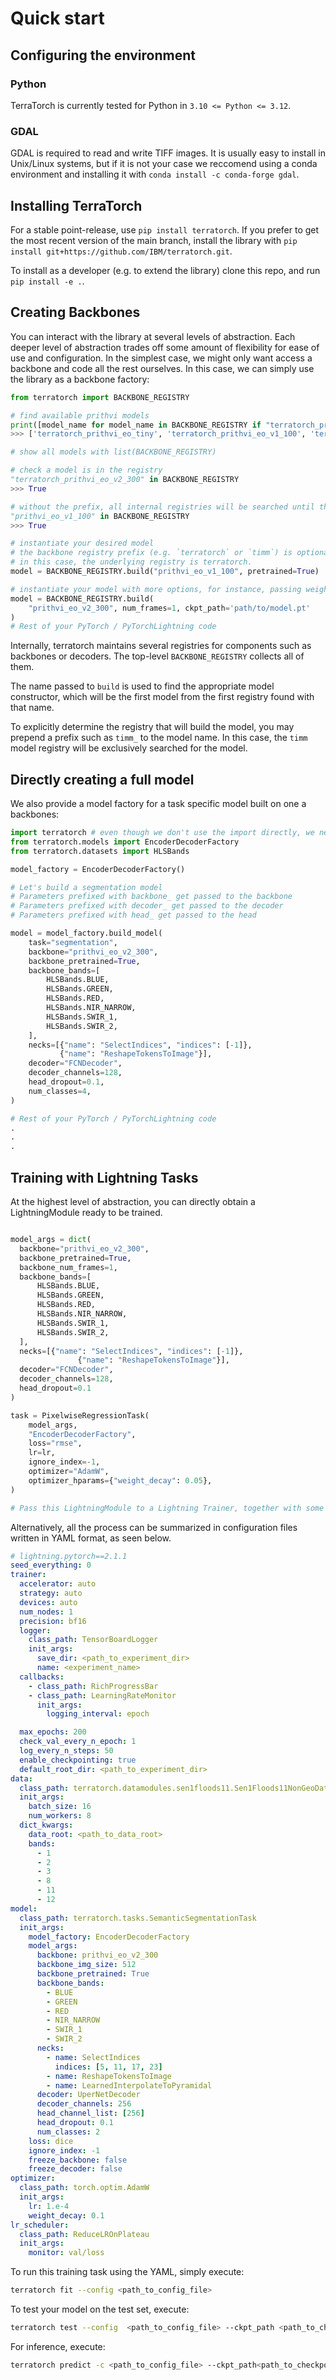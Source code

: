 # Quick start
## Configuring the environment

### Python
TerraTorch is currently tested for Python in `3.10 <= Python <= 3.12`. 

### GDAL
GDAL is required  to read and write TIFF images. It is usually easy to install in Unix/Linux systems, but if it is not your case 
we reccomend using a conda environment and installing it with `conda install -c conda-forge gdal`.

## Installing TerraTorch
For a stable point-release, use `pip install terratorch`.
If you prefer to get the most recent version of the main branch, install the library with `pip install git+https://github.com/IBM/terratorch.git`.

To install as a developer (e.g. to extend the library) clone this repo, and run `pip install -e .`.

## Creating Backbones

You can interact with the library at several levels of abstraction. Each deeper level of abstraction trades off some amount of flexibility for ease of use and configuration.
In the simplest case, we might only want access a backbone and code all the rest ourselves. In this case, we can simply use the library as a backbone factory:

```python title="Instantiating a prithvi backbone"
from terratorch import BACKBONE_REGISTRY

# find available prithvi models
print([model_name for model_name in BACKBONE_REGISTRY if "terratorch_prithvi" in model_name])
>>> ['terratorch_prithvi_eo_tiny', 'terratorch_prithvi_eo_v1_100', 'terratorch_prithvi_eo_v2_300', 'terratorch_prithvi_eo_v2_600', 'terratorch_prithvi_eo_v2_300_tl', 'terratorch_prithvi_eo_v2_600_tl']

# show all models with list(BACKBONE_REGISTRY)

# check a model is in the registry
"terratorch_prithvi_eo_v2_300" in BACKBONE_REGISTRY
>>> True

# without the prefix, all internal registries will be searched until the first match is found
"prithvi_eo_v1_100" in BACKBONE_REGISTRY
>>> True

# instantiate your desired model
# the backbone registry prefix (e.g. `terratorch` or `timm`) is optional
# in this case, the underlying registry is terratorch.
model = BACKBONE_REGISTRY.build("prithvi_eo_v1_100", pretrained=True)

# instantiate your model with more options, for instance, passing weights from your own file
model = BACKBONE_REGISTRY.build(
    "prithvi_eo_v2_300", num_frames=1, ckpt_path='path/to/model.pt'
)
# Rest of your PyTorch / PyTorchLightning code

```

Internally, terratorch maintains several registries for components such as backbones or decoders. The top-level `BACKBONE_REGISTRY` collects all of them.

The name passed to `build` is used to find the appropriate model constructor, which will be the first model from the first registry found with that name.

To explicitly determine the registry that will build the model, you may prepend a prefix such as `timm_` to the model name. In this case, the `timm` model registry will be exclusively searched for the model.

## Directly creating a full model

We also provide a model factory for a task specific model built on one a backbones:

```python title="Building a full model, with task specific decoder"
import terratorch # even though we don't use the import directly, we need it so that the models are available in the timm registry
from terratorch.models import EncoderDecoderFactory
from terratorch.datasets import HLSBands

model_factory = EncoderDecoderFactory()

# Let's build a segmentation model
# Parameters prefixed with backbone_ get passed to the backbone
# Parameters prefixed with decoder_ get passed to the decoder
# Parameters prefixed with head_ get passed to the head

model = model_factory.build_model(
    task="segmentation",
    backbone="prithvi_eo_v2_300",
    backbone_pretrained=True,
    backbone_bands=[
        HLSBands.BLUE,
        HLSBands.GREEN,
        HLSBands.RED,
        HLSBands.NIR_NARROW,
        HLSBands.SWIR_1,
        HLSBands.SWIR_2,
    ],
    necks=[{"name": "SelectIndices", "indices": [-1]},
           {"name": "ReshapeTokensToImage"}],
    decoder="FCNDecoder",
    decoder_channels=128,
    head_dropout=0.1,
    num_classes=4,
)

# Rest of your PyTorch / PyTorchLightning code
.
.
.

```

## Training with Lightning Tasks

At the highest level of abstraction, you can directly obtain a LightningModule ready to be trained.

```python title="Building a full Pixel-Wise Regression task"

model_args = dict(
  backbone="prithvi_eo_v2_300",
  backbone_pretrained=True,
  backbone_num_frames=1,
  backbone_bands=[
      HLSBands.BLUE,
      HLSBands.GREEN,
      HLSBands.RED,
      HLSBands.NIR_NARROW,
      HLSBands.SWIR_1,
      HLSBands.SWIR_2,
  ],
  necks=[{"name": "SelectIndices", "indices": [-1]},
               {"name": "ReshapeTokensToImage"}],
  decoder="FCNDecoder",
  decoder_channels=128,
  head_dropout=0.1
)

task = PixelwiseRegressionTask(
    model_args,
    "EncoderDecoderFactory",
    loss="rmse",
    lr=lr,
    ignore_index=-1,
    optimizer="AdamW",
    optimizer_hparams={"weight_decay": 0.05},
)

# Pass this LightningModule to a Lightning Trainer, together with some LightningDataModule
```
Alternatively, all the process can be summarized in configuration files written in YAML format, as seen below.
```yaml title="Configuration file for a Semantic Segmentation Task"
# lightning.pytorch==2.1.1
seed_everything: 0
trainer:
  accelerator: auto
  strategy: auto
  devices: auto
  num_nodes: 1
  precision: bf16
  logger:
    class_path: TensorBoardLogger
    init_args:
      save_dir: <path_to_experiment_dir>
      name: <experiment_name>
  callbacks:
    - class_path: RichProgressBar
    - class_path: LearningRateMonitor
      init_args:
        logging_interval: epoch

  max_epochs: 200
  check_val_every_n_epoch: 1
  log_every_n_steps: 50
  enable_checkpointing: true
  default_root_dir: <path_to_experiment_dir>
data:
  class_path: terratorch.datamodules.sen1floods11.Sen1Floods11NonGeoDataModule
  init_args:
    batch_size: 16
    num_workers: 8
  dict_kwargs:
    data_root: <path_to_data_root>
    bands:
      - 1
      - 2
      - 3
      - 8
      - 11
      - 12
model:
  class_path: terratorch.tasks.SemanticSegmentationTask
  init_args:
    model_factory: EncoderDecoderFactory
    model_args:
      backbone: prithvi_eo_v2_300
      backbone_img_size: 512
      backbone_pretrained: True
      backbone_bands:
        - BLUE
        - GREEN
        - RED
        - NIR_NARROW
        - SWIR_1
        - SWIR_2
      necks:
        - name: SelectIndices
          indices: [5, 11, 17, 23]
        - name: ReshapeTokensToImage
        - name: LearnedInterpolateToPyramidal
      decoder: UperNetDecoder
      decoder_channels: 256
      head_channel_list: [256]
      head_dropout: 0.1
      num_classes: 2
    loss: dice
    ignore_index: -1
    freeze_backbone: false
    freeze_decoder: false    
optimizer:
  class_path: torch.optim.AdamW
  init_args:
    lr: 1.e-4
    weight_decay: 0.1
lr_scheduler:
  class_path: ReduceLROnPlateau
  init_args:
    monitor: val/loss

```

To run this training task using the YAML, simply execute:
```sh
terratorch fit --config <path_to_config_file>
```

To test your model on the test set, execute:
```sh
terratorch test --config  <path_to_config_file> --ckpt_path <path_to_checkpoint_file>
```

For inference, execute:
```sh
terratorch predict -c <path_to_config_file> --ckpt_path<path_to_checkpoint> --predict_output_dir <path_to_output_dir> --data.init_args.predict_data_root <path_to_input_dir> --data.init_args.predict_dataset_bands <all bands in the predicted dataset, e.g. [BLUE,GREEN,RED,NIR_NARROW,SWIR_1,SWIR_2,0]>
```
